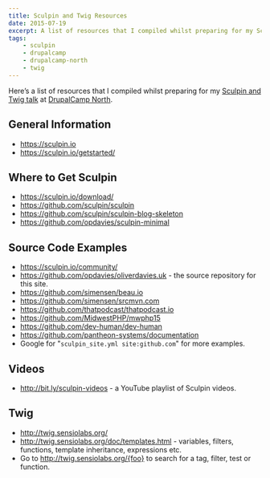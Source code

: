```yaml
---
title: Sculpin and Twig Resources
date: 2015-07-19
excerpt: A list of resources that I compiled whilst preparing for my Sculpin and Twig talk at DrupalCamp North.
tags:
    - sculpin
    - drupalcamp
    - drupalcamp-north
    - twig
---
```

Here’s a list of resources that I compiled whilst preparing for my [Sculpin and Twig talk](http://drupalcampnorth.org/session/test-drive-twig-sculpin) at [DrupalCamp North](http://drupalcampnorth.org).

## General Information

* <https://sculpin.io>
* <https://sculpin.io/getstarted/>

## Where to Get Sculpin

* <https://sculpin.io/download/>
* <https://github.com/sculpin/sculpin>
* <https://github.com/sculpin/sculpin-blog-skeleton>
* <https://github.com/opdavies/sculpin-minimal>

## Source Code Examples

* <https://sculpin.io/community/>
* <https://github.com/opdavies/oliverdavies.uk> - the source repository for this site.
* <https://github.com/simensen/beau.io>
* <https://github.com/simensen/srcmvn.com>
* <https://github.com/thatpodcast/thatpodcast.io>
* <https://github.com/MidwestPHP/mwphp15>
* <https://github.com/dev-human/dev-human>
* <https://github.com/pantheon-systems/documentation>
* Google for "`sculpin_site.yml site:github.com`" for more examples.

## Videos

* <http://bit.ly/sculpin-videos> - a YouTube playlist of Sculpin videos.

## Twig

* <http://twig.sensiolabs.org/>
* <http://twig.sensiolabs.org/doc/templates.html> - variables, filters, functions, template inheritance, expressions etc.
* Go to http://twig.sensiolabs.org/{foo} to search for a tag, filter, test or function.
